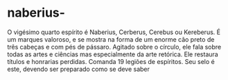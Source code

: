 # naberius-
O vigésimo quarto espírito é Naberius, Cerberus, Cerebus ou Kereberus. É um marques valoroso, e se mostra na forma de um enorme cão preto de três cabeças e com pés de pássaro. Agitado sobre o círculo, ele fala sobre todas as artes e ciências mas especialmente da arte retórica. Ele restaura títulos e honrarias perdidas. Comanda 19 legiões de espíritos. Seu selo é este, devendo ser preparado como se deve saber
